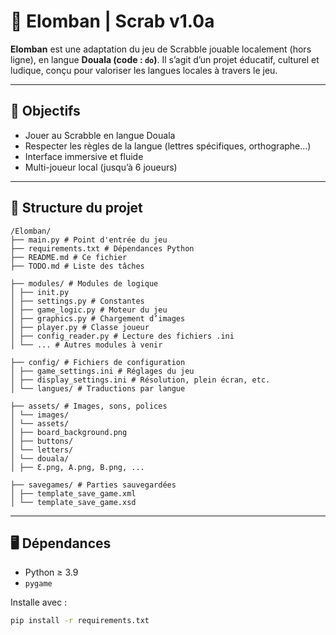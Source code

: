 # 🧩 Elomban | Scrab v1.0a

**Elomban** est une adaptation du jeu de Scrabble jouable localement (hors ligne), en langue **Douala (code : `do`)**. Il s’agit d’un projet éducatif, culturel et ludique, conçu pour valoriser les langues locales à travers le jeu.

---

## 🎯 Objectifs

- Jouer au Scrabble en langue Douala
- Respecter les règles de la langue (lettres spécifiques, orthographe…)
- Interface immersive et fluide
- Multi-joueur local (jusqu’à 6 joueurs)

---

## 📁 Structure du projet
````plaintext
/Elomban/
├── main.py # Point d'entrée du jeu
├── requirements.txt # Dépendances Python
├── README.md # Ce fichier
├── TODO.md # Liste des tâches

├── modules/ # Modules de logique
│ ├── init.py
│ ├── settings.py # Constantes
│ ├── game_logic.py # Moteur du jeu
│ ├── graphics.py # Chargement d’images
│ ├── player.py # Classe joueur
│ ├── config_reader.py # Lecture des fichiers .ini
│ └── ... # Autres modules à venir

├── config/ # Fichiers de configuration
│ ├── game_settings.ini # Réglages du jeu
│ ├── display_settings.ini # Résolution, plein écran, etc.
│ └── langues/ # Traductions par langue

├── assets/ # Images, sons, polices
│ └── images/
│ └── assets/
│ ├── board_background.png
│ ├── buttons/
│ └── letters/
│ └── douala/
│ ├── Ɛ.png, A.png, B.png, ...

├── savegames/ # Parties sauvegardées
│ ├── template_save_game.xml
│ └── template_save_game.xsd
````

---

## 🖥️ Dépendances

- Python ≥ 3.9
- `pygame`

Installe avec :

```bash
pip install -r requirements.txt
```